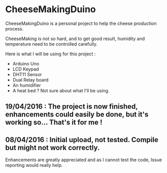 # CheeseMakingDuino

CheeseMakingDuino is a personal project to help the cheese production process.

CheeseMaking is not so hard, and to get good result, humidity and temperature need to be controlled carefully.

Here is what I will be using for this project :
- Arduino Uno
- LCD Keypad
- DHT11 Sensor
- Dual Relay board
- An humidifier
- A heat bed ? Not sure about what I'll be using.

19/04/2016 : The project is now finished, enhancements could easily be done, but it's working so... That's it for me !
-

08/04/2016 : Initial upload, not tested. Compile but might not work correctly.
-

Enhancements are greatly appreciated and as I cannot test the code, Issue reporting would really help.
